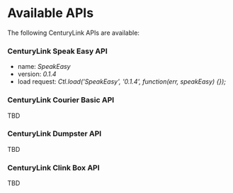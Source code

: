 # Available APIs

The following CenturyLink APIs are available:

### CenturyLink Speak Easy API
- name: *SpeakEasy*
- version: *0.1.4*
- load request: *Ctl.load('SpeakEasy', '0.1.4', function(err, speakEasy) {});*

### CenturyLink Courier Basic API
TBD

### CenturyLink Dumpster API
TBD

### CenturyLink Clink Box API
TBD
